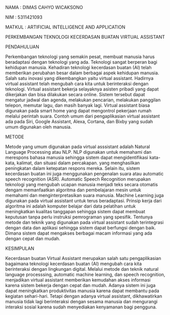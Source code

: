 NAMA : DIMAS CAHYO WICAKSONO

NIM : 5311421093

MATKUL : ARTIFICIAL INTELLIGENCE AND APPLICATION


PERKEMBANGAN TEKNOLOGI KECERDASAN BUATAN VIRTUAL ASSISTANT

PENDAHULUAN

Perkembangan teknologi yang semakin pesat, membuat manusia harus beradaptasi dengan
teknologi yang ada. Teknologi sangat berperan bagi kehidupan manusia. Kehadiran teknologi
kecerdasan buatan (AI) telah memberikan perubahan besar dalam berbagai aspek kehidupan
manusia. Salah satu inovasi yang dikembangkan yaitu virtual assistant. Hadirnya virtual assistant
telah mengubah cara kita untuk berinteraksi dengan teknologi.
Virtual assistant bekerja selayaknya asisten pribadi yang dapat dikerjakan dan bisa
dilakukan secara online. Sistem tersebut dapat mengatur jadwal dan agenda, melakukan pencarian,
melakukan panggilan telepon, memutar lagu, dan masih banyak lagi. Virtual assistant biasa
digunakan pada smart home yang dapat mengontrol pekerjaan rumah melalui perintah suara.
Contoh umum dari pengaplikasian virtual assistant ada pada Siri, Google Assistant, Alexa,
Cortana, dan Bixby yang sudah umum digunakan oleh manusia.

METODE

Metode yang umum digunakan pada virtual asssistant adalah Natural Language
Processing atau NLP. NLP digunakan untuk memahami dan merespons bahasa manusia sehingga
sistem dapat mengidentifikasi kata-kata, kalimat, dan situasi dalam percakapan. yang
menghasilkan peningkatan dalam ketepatan respons mereka. Selain itu, sistem kecerdasan buatan
ini juga menggunakan pengenalan suara atau automatic speech recognition (ASR). Automatic
Speech Recognition merupakan teknologi yang mengubah ucapan manusia menjadi teks secara
otomatis dengam memanfaatkan algoritma dan pembelajaran mesin untuk memahami dan
menginterpretasikan suara manusia.
Machine Learning juga digunakan pada virtual assistant untuk terus beradaptasi. Prinsip
kerja dari algoritma ini adalah komputer belajar dari data pelatihan untuk meningkatkan kualitas
tanggapan sehingga sistem dapat membuat keputusan tanpa perlu instruksi pemrograman yang
spesifik. Tentunya metode dan teknik yang digunakan pada virtual assistant sudah terintegrasi
dengan data dan aplikasi sehingga sistem dapat berfungsi dengan baik. Dimana sistem dapat
mengakses berbagai macam informasi yang ada dengan cepat dan mudah.

KESIMPULAN

Kecerdasan buatan Virtual Assistant merupakan salah satu pengaplikasian bagaimana
teknologi kecerdasan buatan (AI) mengubah cara kita berinteraksi dengan lingkungan digital.
Melalui metode dan teknik natural language processsing, automatic machine learning, dan speech
recognition, menjadikan virtual assistant memberikan kemudahan akses informasi karena sistem
bekerja dengan cepat dan mudah. Adanya sistem ini juga dapat meningkatkan produktivitas
manusia karena dapat membantu pada kegiatan sehari-hari.
Tetapi dengan adanya virtual assistant, dikhawatirkan manusia tidak lagi berinteraksi
dengan sesama manusia dan mengurangi interaksi sosial karena sudah menyediakan kenyamanan
bagi pengguna.
